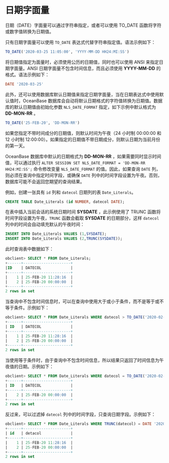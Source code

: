 日期字面量 
==========================

日期（DATE）字面量可以通过字符串指定，或者可以使用 TO_DATE 函数将字符或数字值转换为日期值。

只有日期字面量可以使用 `TO_DATE` 表达式代替字符串指定值。语法示例如下：

```sql
TO_DATE('2020-03-25 11:05:00', 'YYYY-MM-DD HH24:MI:SS')
```



将日期值指定为面量时，必须使用公历的日期值，同时也可以使用 ANSI 来指定日期字面量。ANSI 日期字面量不包含时间信息，而且必须使用 **YYYY-MM-DD** 的格式。语法示例如下：

```sql
DATE '2020-03-25'
```



此外，还可以使用数据库默认日期值来指定日期字面量，当在日期表达式中使用默认值时，OceanBase 数据库会自动将默认日期格式的字符值转换为日期值。数据库的默认日期值由初始化参数 `NLS_DATE_FORMAT` 指定，如下示例中默认格式为 **DD-MON-RR** 。

```sql
TO_DATE('25-FEB-20', 'DD-MON-RR')
```



如果您指定不带时间成分的日期值，则默认时间为午夜（24 小时制 00:00:00 和 12 小时制 12:00:00）。如果指定的日期值不带日期成分，则默认日期为当前月份的第一天。

OceanBase 数据库中默认的日期格式为 **DD-MON-RR** ，如果需要同时显示时间值，可以通过执行 `ALTER SESSION SET NLS_DATE_FORMAT = 'DD-MON-RR HH24:MI:SS';` 命令修改变量 `NLS_DATE_FORMAT` 的值。因此，如果查询 `DATE` 列，则必须在查询中指定时间字段，或确保 `DATE` 列中的时间字段设置为午夜。否则，数据库可能不会返回您期望的查询结果。

例如，创建一张具有 `id` 列和 `datecol` 日期列的表 `Date_Literals`。

```sql
CREATE TABLE Date_Literals (id NUMBER, datecol DATE);
```



在表中插入当前会话的系统日期时间 **SYSDATE** ，此示例使用了 TRUNC 函数将时间字段设置为午夜，`TRUNC` 函数会截取 **SYSDATE** 的日期部分，这样 `datecol` 列中的时间会自动填充默认的午夜时间：

```sql
INSERT INTO Date_Literals VALUES (1,SYSDATE);
INSERT INTO Date_Literals VALUES (2,TRUNC(SYSDATE));
```



此时查询表中数据如下：

```sql
obclient> SELECT * FROM Date_Literals;
+------+---------------------+
|ID    | DATECOL             |
+------+---------------------+
|    1 | 25-FEB-20 11:28:16  |
|    2 | 25-FEB-20 00:00:00  |
+------+---------------------+
2 rows in set
```



当查询中不包含时间信息时，可以在查询中使用大于或小于条件，而不是等于或不等于条件。示例如下：

```sql
obclient> SELECT * FROM Date_Literals WHERE datecol > TO_DATE('2020-02-24', 'YYYY-MM-DD');
+------+---------------------+
| ID   | DATECOL             |
+------+---------------------+
|    1 | 25-FEB-20 11:28:16  |
|    2 | 25-FEB-20 00:00:00  |
+------+---------------------+
2 rows in set
```



当使用等于条件时，由于查询中不包含时间信息，所以结果只返回了时间信息为午夜值的日期。示例如下：

```sql
obclient> SELECT * FROM Date_Literals WHERE datecol = TO_DATE('2020-02-25', 'YYYY-MM-DD');
+------+---------------------+
| ID   | DATECOL             |
+------+---------------------+
|    2 | 25-FEB-20 00:00:00  |
+------+---------------------+
2 rows in set
```



反过来，可以过滤掉 `datecol` 列中的时间字段，只查询日期字段。示例如下：

```sql
obclient> SELECT * FROM Date_Literals WHERE TRUNC(datecol) = DATE '2020-02-25';
+------+---------------------+
| id   | detacol             |
+------+---------------------+
|    1 | 25-FEB-20 11:28:16  |
|    2 | 25-FEB-20 00:00:00  | 
+------+---------------------+
2 rows in set
```


